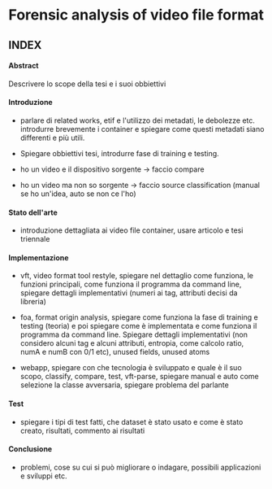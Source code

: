 # Forensic analysis of video file format

## INDEX

#### Abstract

Descrivere lo scope della tesi e i suoi obbiettivi

#### Introduzione

- parlare di related works, etif e l'utilizzo dei metadati, le debolezze etc. introdurre brevemente i container e spiegare come questi metadati siano differenti e più utili.

- Spiegare obbiettivi tesi, introdurre fase di training e testing.

- ho un video e il dispositivo sorgente -> faccio compare
- ho un video ma non so sorgente -> faccio source classification (manual se ho un'idea, auto se non ce l'ho)

#### Stato dell'arte

- introduzione dettagliata ai video file container, usare articolo e tesi triennale

#### Implementazione

- vft, video format tool restyle, spiegare nel dettaglio come funziona, le funzioni principali, come funziona il programma da command line, spiegare dettagli implementativi (numeri ai tag, attributi decisi da libreria)

- foa, format origin analysis, spiegare come funziona la fase di training e testing (teoria) e poi spiegare come è implementata e come funziona il programma da command line. Spiegare dettagli implementativi (non considero alcuni tag e alcuni attributi, entropia, come calcolo ratio, numA e numB con 0/1 etc), unused fields, unused atoms

- webapp, spiegare con che tecnologia è sviluppato e quale è il suo scopo, classify, compare, test, vft-parse, spiegare manual e auto come selezione la classe avversaria, spiegare problema del parlante

#### Test

- spiegare i tipi di test fatti, che dataset è stato usato e come è stato creato, risultati, commento ai risultati

#### Conclusione

- problemi, cose su cui si può migliorare o indagare, possibili applicazioni e sviluppi etc.

